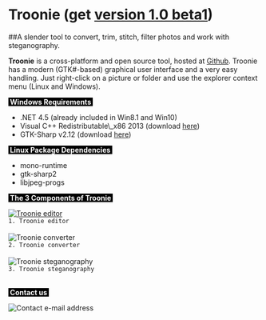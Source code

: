 # Troonie (get <a href="https://github.com/troonie/troonie/releases" target="_blank">version 1.0 beta1</a>)

##A slender tool to convert, trim, stitch, filter photos and work with steganography.

<b>Troonie</b> is a cross-platform and open source tool, hosted at <a href="https://github.com/troonie/troonie" target="_blank">Github</a>. Troonie has a modern (GTK#-based) graphical user interface and a very easy handling. Just right-click on a picture or folder and use the explorer context menu (Linux and Windows).

<p><span style="font-weight: bold;color:white;background-color:black;">&nbsp;Windows Requirements&nbsp;</span></p>
 <ul>
	<li>.NET 4.5 (already included in Win8.1 and Win10)</li>
	<li>Visual C++ Redistributable\_x86 2013 (download <a href="https://www.microsoft.com/en-US/download/details.aspx?id=40784" target="_blank">here</a>)</li>
	<li>GTK-Sharp v2.12 (download <a href="http://download.xamarin.com/GTKforWindows/Windows/gtk-sharp-2.12.38.msi" target="_blank">here</a>)</li>
</ul>
<p><span style="font-weight: bold;color:white;background-color:black;">&nbsp;Linux Package Dependencies&nbsp;</span></p>
 <ul>
	<li>mono-runtime</li>
	<li>gtk-sharp2</li>
	<li>libjpeg-progs</li>
</ul>

<p><span style="font-weight: bold;color:white;background-color:black;">&nbsp;The 3 Components of Troonie&nbsp;</span></p>

<a href="https://raw.githubusercontent.com/troonie/troonie/master/pics/editor.png" target="_blank"><img src="https://raw.githubusercontent.com/troonie/troonie/master/pics/editor_thumb.jpg" alt="Troonie editor" target="_blank"/></a>
</br>`1. Troonie editor`
</br> 
</br>
<img src="https://raw.githubusercontent.com/troonie/troonie/master/pics/converter.png" alt="Troonie converter" target="_blank"/>
</br>`2. Troonie converter`
</br>
</br>
<img src="https://raw.githubusercontent.com/troonie/troonie/master/pics/steno.png" alt="Troonie steganography" target="_blank"/>
</br>`3. Troonie steganography`
</br>
</br>

<p><span style="font-weight: bold;color:white;background-color:black;">&nbsp;Contact us&nbsp;</span></p>
<img src="https://raw.githubusercontent.com/troonie/troonie/master/pics/info.png" alt="Contact e-mail address"/>
</br>
</br>

